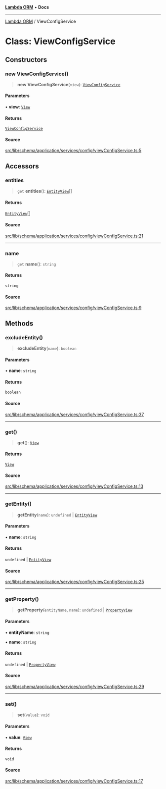 [**Lambda ORM**](../README.md) • **Docs**

***

[Lambda ORM](../README.md) / ViewConfigService

# Class: ViewConfigService

## Constructors

### new ViewConfigService()

> **new ViewConfigService**(`view`): [`ViewConfigService`](ViewConfigService.md)

#### Parameters

• **view**: [`View`](../interfaces/View.md)

#### Returns

[`ViewConfigService`](ViewConfigService.md)

#### Source

[src/lib/schema/application/services/config/viewConfigService.ts:5](https://github.com/lambda-orm/lambdaorm-base/blob/f5bdfd5d7ef4bf9d8223ee81080c8ed65a6bb693/src/lib/schema/application/services/config/viewConfigService.ts#L5)

## Accessors

### entities

> `get` **entities**(): [`EntityView`](../interfaces/EntityView.md)[]

#### Returns

[`EntityView`](../interfaces/EntityView.md)[]

#### Source

[src/lib/schema/application/services/config/viewConfigService.ts:21](https://github.com/lambda-orm/lambdaorm-base/blob/f5bdfd5d7ef4bf9d8223ee81080c8ed65a6bb693/src/lib/schema/application/services/config/viewConfigService.ts#L21)

***

### name

> `get` **name**(): `string`

#### Returns

`string`

#### Source

[src/lib/schema/application/services/config/viewConfigService.ts:9](https://github.com/lambda-orm/lambdaorm-base/blob/f5bdfd5d7ef4bf9d8223ee81080c8ed65a6bb693/src/lib/schema/application/services/config/viewConfigService.ts#L9)

## Methods

### excludeEntity()

> **excludeEntity**(`name`): `boolean`

#### Parameters

• **name**: `string`

#### Returns

`boolean`

#### Source

[src/lib/schema/application/services/config/viewConfigService.ts:37](https://github.com/lambda-orm/lambdaorm-base/blob/f5bdfd5d7ef4bf9d8223ee81080c8ed65a6bb693/src/lib/schema/application/services/config/viewConfigService.ts#L37)

***

### get()

> **get**(): [`View`](../interfaces/View.md)

#### Returns

[`View`](../interfaces/View.md)

#### Source

[src/lib/schema/application/services/config/viewConfigService.ts:13](https://github.com/lambda-orm/lambdaorm-base/blob/f5bdfd5d7ef4bf9d8223ee81080c8ed65a6bb693/src/lib/schema/application/services/config/viewConfigService.ts#L13)

***

### getEntity()

> **getEntity**(`name`): `undefined` \| [`EntityView`](../interfaces/EntityView.md)

#### Parameters

• **name**: `string`

#### Returns

`undefined` \| [`EntityView`](../interfaces/EntityView.md)

#### Source

[src/lib/schema/application/services/config/viewConfigService.ts:25](https://github.com/lambda-orm/lambdaorm-base/blob/f5bdfd5d7ef4bf9d8223ee81080c8ed65a6bb693/src/lib/schema/application/services/config/viewConfigService.ts#L25)

***

### getProperty()

> **getProperty**(`entityName`, `name`): `undefined` \| [`PropertyView`](../interfaces/PropertyView.md)

#### Parameters

• **entityName**: `string`

• **name**: `string`

#### Returns

`undefined` \| [`PropertyView`](../interfaces/PropertyView.md)

#### Source

[src/lib/schema/application/services/config/viewConfigService.ts:29](https://github.com/lambda-orm/lambdaorm-base/blob/f5bdfd5d7ef4bf9d8223ee81080c8ed65a6bb693/src/lib/schema/application/services/config/viewConfigService.ts#L29)

***

### set()

> **set**(`value`): `void`

#### Parameters

• **value**: [`View`](../interfaces/View.md)

#### Returns

`void`

#### Source

[src/lib/schema/application/services/config/viewConfigService.ts:17](https://github.com/lambda-orm/lambdaorm-base/blob/f5bdfd5d7ef4bf9d8223ee81080c8ed65a6bb693/src/lib/schema/application/services/config/viewConfigService.ts#L17)
